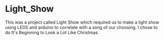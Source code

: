 # Light_Show
This was a project called Light Show which required us to make a light show using LEDS and arduino to correlate with a song of our choosing. I chose to do It's Beginning to Look a Lot Like Christmas. 
